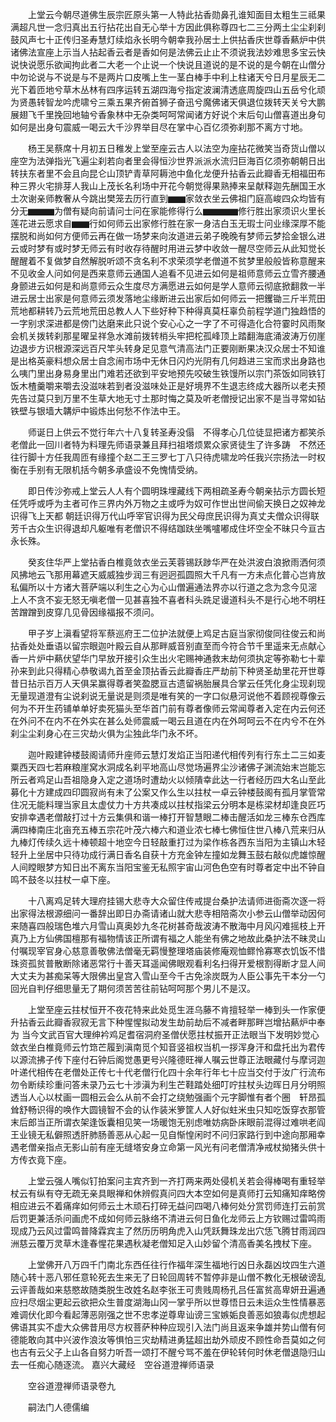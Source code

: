 <!-- { "loadSidebar": true } -->
　　上堂云今朝尽道佛生辰宗匠原头第一人特此拈香勋鼻孔谁知面目太粗生三祗果满超凡世一念归真出五行拈花出自无心举十方因此俱称尊四七二三分两土尘尘刹刹鼓风声七十正传归圣寿慧灯续焰永长明今朝幸我孙居士上供拈香庆世尊香爇炉中供诸佛法宣座上示当人拈起香云者是香如何是法佛云止止不须说我法妙难思多宝云快说快说愿乐欲闻拘此者二大老一个止说一个快说且道说的是不说的是今朝在山僧分中勿论说与不说是与不是两片口皮嘴上生一茎白棒手中利上柱诸天兮日月星辰无二光下着匝地兮草木丛林有四序运转五湖四海兮指定波澜清透底周旋四山五岳兮化顽为贤愚转智龙吟虎啸兮三乘五果齐俯首狮子奋迅兮魔佛诸天俱退位拨转天关兮大鹏展翅飞千里挽回地轴兮香象林中无杂类呵呵常闻诸方好说个末后句山僧喜道出身句如何是出身句震威一喝云大千沙界举目尽在掌中心百亿须弥刹那不离方寸地。

　　杨王吴蔡席十月初五日稚发上堂至座云古人以法空为座拈花微笑当奇货山僧以座空为法弹指光飞遍尘刹若向者里会得恒沙世界派派水流归巨海百亿须弥朝朝日出转扶东者里不会且向昆仑山顶铲青草阿耨池中鱼化龙便升拈香云此瓣香无相福田布种三界火宅排芽人我山上茂长名利场中开花今朝觉得果熟捧来呈献释迦先酬国王水土次谢亲师教奢从今跳出樊笼去历行直到▆▆家敛衣坐云佛祖门庭高峻四众均皆有分无▆▆▆为僧有疑向前请问士问在家能修得行么▆▆▆▆修行胜出家须识火里长莲花进云愿求自▆▆行如何师云出家修行胜在家一身洁白玉无瑕士问业缘深厚不能摆脱和尚如何方便师云再在做一场梦来向汝道进云弟子晚晚有梦师云梦拾金银么进云或时梦有或时梦无师云有时收存待醒时用进云梦中收敛一醒尽空师云从此知觉长醒醒着不复做梦自然解脱听颂不贪名利不求荣须学老僧道不贫梦里般般皆称意醒来不见收金人问如何是西来意师云通国人追看不见进云如何是祖师意师云立雪齐腰通身颤进云如何是和尚意师云众生度尽方满愿进云如何是学人意师云彻底掀翻救一半进云居士出家是何意师云须发落地尘缘断进云出家后如何师云一把钁锄三斤半荒田荒地都耕转乃云荒地荒田总教人人下些好种下种得真莫枉辜负前程学道门独趋悟的一字别求深进都是傍门达磨来此只说个安心心之一字了不可得造化合符霎时风雨聚会机关拨转刹那星曜呈祥急水滩前拨转梢头牢把柁孤峰顶上踏翻海底涌波涛万仞崖边退步方识根源深远百尺竿头转身足见意气清高法门正要刚断果决汉众居士不知谁是出格英豪料想众居士自念闹市场中无休日闪灼光阴有几何趋进三宝而求出身路也么咦门里出身易身里出门难若还欲到平安地预先咬破生铁馒所以宗门茶饭如同铁钉饭木楂羹嚼来嚼去没滋味若到者没滋味处正是好境界不生退志终成大器所以老夫预先告过莫只到万里不生草大地无寸土那时悔之莫及听老僧授记出家不是当寻常如钻铁壁与银墙大韝炉中锻炼出何愁不作法中王。

　　师诞日上供云不觉行年六十八复转圣寿没傝　不得孝心几位徒显把诸方都笑杀老僧此一回川者特为料理先师语录兼且拜扫祖塔烦累众家贤徒生了许多踌　不然还往行脚十方任我周匝有缘撞个赵二王三罗七丁八只待虎啸龙吟任我兴宗扬法一时权衡在手别有无限机括今朝多承盛设不免愧情受纳。

　　即日传沙弥戒上堂云人人有个圆明珠埋藏线下两相疏圣寿今朝亲拈示方圆长短任凭呼或呼为主者可作三界内外万物之主或呼为奴可作世出世间偷天换日之奴神龙识得飞上天都
朝廷识得万代山呼宰官识得为民父母庶民识得为真丈夫僧众识得联芳千古众生识得退却凡躯唯有老僧识不得结跏趺坐嘴嚧嘟成住坏空全不昧只今亘古永长殊。

　　癸亥住华严上堂拈香白椎竟敛衣坐云芙蓉锡跃踄华严在处洪波白浪掀雨洒何须风拂地云飞那用幕遮天威威独步润三有迥迥孤圆照大千凡有一方未点化普心岂肯放私偏所以十方诸大菩萨端以利生之心为心山僧遍通法界亦以行道之念为念今见滵　上人不贪不妄无怒无嗔老僧一见甚喜独不喜者科头跣足谩道科头不是行心地不明枉苦蹭蹭到皮穿几见骨因缘福报不须问。

　　甲子岁上滇看望将军蔡巡府王二位护法就便上鸡足古庭当家彻俊同往俊云和尚拈香处处垂语以留宗眼迦叶殿云自从那畔威音别直至而今符合节千里遥来无点献心香一片炉中爇伏望华门早放开接引众生出火宅赐神通救末劫何须执定等弥勒七十辈孙来到此只得精心恭敬谒九首至金顶拈香云此瓣香庄严劫前下种贤圣劫里花开世尊昔日拈示百万人天俱呆赢得尊者笑盈腮亘古遗留祸胎展具合掌云任凭化身尘现刹现无量现道澄有尘说刹说无量说是则须是唯有笑的一字口似悬河说他不着顾视尊像云何为不开生药铺单单好卖死猫头至华首门前有尊者像师云常闻尊者入定在内云何还在外问不在内不在外实在甚么处师震威一喝云且道在内在外呵呵云不在内兮不在外刹尘尘刹身心在三灾劫火俱为尘独此华门永不坏。

　　迦叶殿建钟楼鼓阁请师升座师云慧灯发焰正当阳递代相传列有行东土二三如麦粟西天四七若麻粮崖窝水洞成名刹平地高山尽觉场遍界尘沙诸佛子渊流始末岂能忘所云者鸡足山吾祖隐身入定之道场时遭劫火以倾隤幸此达一行者经历四大名山至此募化十方建成四印圆寂尚有未了公案又作么生以拄杖一卓云钟楼鼓阁有孤月掌管常住况无能料理当家且太虚仗力十方共凑成以拄杖指梁云分明本是栋梁材却逢良匠巧安排幸遇老僧敲打过十方云集俱和谐一棒打开智慧眼二棒击醒活如龙三棒东仓西库满四棒南庄北亩充五棒五宗花叶茂六棒六和道业浓七棒七佛恒住世八棒八荒来归从九棒灯传续久远十棒顿超十地空今日轻敲重打过为梁作栋各西东当阳为主镇山木轻轻升上坐居中只待功成行满日香名自获十方充金钟左撞如龙舞玉鼓右敲似虎雄惊醒人间瞠眼梦方知日出不离东当阳宝鉴无私照宇宙山河色色空有时尊者定中出不钟自鸣不鼓冬以拄杖一卓下座。

　　十八离鸡足转大理府挂锡大悲寺大众留住传戒提台桑护法请师进衙斋次逐一将出家得法根源细问一番辞出即日办斋请诸山就大悲寺相陪斋次小参云山僧举动因何来随喜四般瑞色堆六月雪山真奥妙九冬花树甚奇哉波涛不散海中月风闪难摇枝上开真乃上方仙佛国檀那有福物情该正所谓有福之人能坐有佛之地故此桑护法不昧灵山付嘱现宰官身心慈意善敬佛法僧毫无羁慢整理塔庙装修庵观恤鳏怜寡寒衣饥饭不惜珠资孤贫普散断除诸恶常行十善天耳遥闻佛眼观看利名扫得开爱根割得断才显人间大丈夫为甚痴呆等大限佛出皇宫入雪山至今千古免涂炭既为人臣公事先干本分一勺回光自判仔细思量无了期何须苦苦往前钻呵呵那个男儿不是汉。

　　上堂至座云拄杖恒开不夜花特来此处觅生涯乌藤不肯擅轻举一棒到头一作家便升拈香云此瓣香寂寂无言下种惺惺拟动发生劫前劫后不减者畔那畔岂增拈爇炉中奉为
当今文武百官大理绅衿鸡足耆宿洞府圣僧伏愿拄杖振开正法眼当下发明妙觉心敛衣坐白椎竟师云竹筇芒履到滇南觅个知音竖祖权当机一拶浑身汗和盘托出为君传以源流拂子传下座付石钟后阁觉愚更号兴隆德旺禅人嘱云世尊正法眼藏付与摩诃迦叶递代相传在老僧处正传七十代老僧行化四十余年行年七十应当交付于汝广行流布勿令断续珍重问答未录乃云七十涉滇为利生芒鞋踏处细叮咛拄杖头边晖日月分明照透当人心以杖画一圆相云会么从前不会打之绕勉强画个元字脚惟有者个圈　轩昂孤耸舒畅识得的唤作大圆镜智不会的认作装米箩筐人人好似蛀米虫只知吃饭穿衣那管末后郎当正所谓衣架逢饭囊相见笑一场暖饱无别虑唯妨病卧床眼前混得过难哄老阎王业镜无私僻照透肝肺肠善恶从心起一见自惭惶闲时不问归家路行到中途向那厢幸遇老僧亲指点无影山前有座无缝塔安身立命第一风光有问老僧清净戒杖拗猪头供十方传衣竟下座。

　　上堂云强人嘴似钉拍案问主宾齐到一齐打两来两处侵机关若会得棒喝有重轻举杖云有纵有夺无疏无亲具眼禅和休辨假真问四大本空如何是真师打云知痛知痒略傍相应进云不着痛痒如何师云土木顽石打碎无益问四喝八棒何处分赏罚师连打云前赏后罚更兼活杀问画虎不成如何师云脉络不清进云何日鱼化龙师云上方钦赐过雷鸣雨现成乃云风过雷鸣普降霖宾主了然历历明角虎入山凭跃舞珠龙出穴恁飞腾甘雨润四洲慈云覆万灵草木逢春惺花果遇秋凝老僧知足入山妙留个清高香美名拽杖下座。

　　上堂佛开八万四千门南北东西任往行作福年深生福地行凶日永磊凶坟四生六道随心转十恶八邪任意轮死去生来无了日轮回周转不暂停非是山僧不教化无根破谤乱云评善哉如来慈愍故随类脱生改姓名赵李张王可贵贱周杨孔吕任富贫高卑妍丑遍通应扫尽烟尘更起云欲把众生普度湖海山冈一掌乎所以世尊悟日云未运众生性情暴恶难调伏化即今看起薄恶刚强之世不忠孝逆尊卑讪谤三宝嫉姤良善恶如狼毒似虎想起佛语其实不虚大众佛昔用尽方权菩萨种种应现引入法门尚且返来争雄并势山僧有何德能敢向其中兴波作浪汝等惧怕三灾劫精进勇猛超出劫外顽皮不顾性命吾莫如之何也古有云父子上山各自努力听吾一颂打不醒兮骂不羞在伊轮转何时休老僧退隐归山去一任痴心随逐流。
嘉兴大藏经　空谷道澄禅师语录


　　空谷道澄禅师语录卷九

　　嗣法门人德儒编

